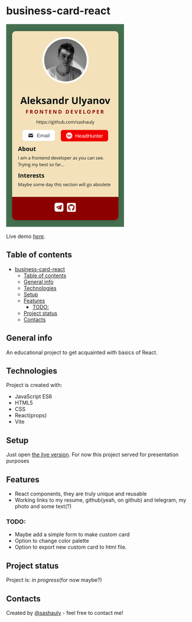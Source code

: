 # business-card-react

![Overview](./misc/overview.png)

Live demo [_here_](https://sashauly.github.io/business-card-react/).

## Table of contents

- [business-card-react](#business-card-react)
  - [Table of contents](#table-of-contents)
  - [General info](#general-info)
  - [Technologies](#technologies)
  - [Setup](#setup)
  - [Features](#features)
    - [TODO:](#todo)
  - [Project status](#project-status)
  - [Contacts](#contacts)

## General info

An educational project to get acquainted with basics of React.

## Technologies

Project is created with:

- JavaScript ES6
- HTML5
- CSS
- React(props)
- Vite

## Setup

Just open [the live version](https://sashauly.github.io/business-card-react/). For now this project served for presentation purposes

## Features

- React components, they are truly unique and reusable
- Working links to my resume, github(yeah, on github) and telegram, my photo and some text(?)

### TODO:

- Maybe add a simple form to make custom card
- Option to change color palette
- Option to export new custom card to html file.

## Project status

Project is: _in progress_(for now maybe?)

## Contacts

Created by [@sashauly](https://t.me/sashauly) - feel free to contact me!
